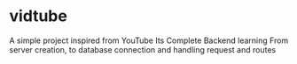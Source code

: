 # vidtube
A simple project inspired from YouTube
Its Complete Backend learning From server creation, to database connection and handling request and routes

